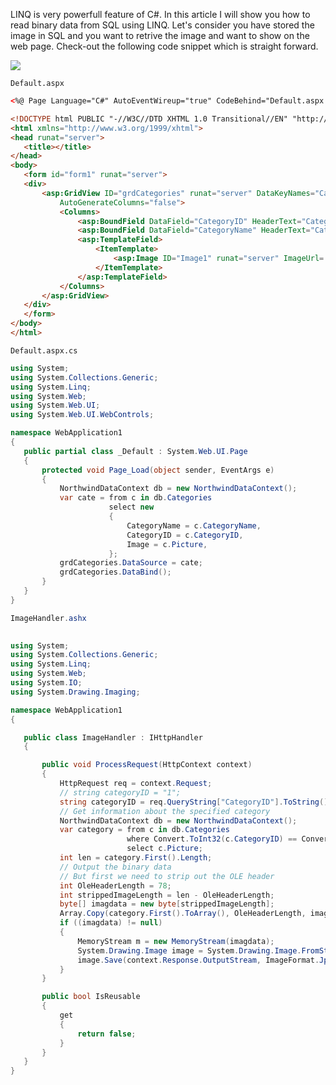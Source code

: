 LINQ is very powerfull feature of C#. In this article I will show you how to read binary data from SQL using LINQ. Let's consider you have stored the image in SQL and you want to retrive the image and want to show on the web page. Check-out the following code snippet which is straight forward.

[![](http://3.bp.blogspot.com/_iY3Ra2OqpkA/SvFmvOxLn1I/AAAAAAAACEs/bsKYEQarIDo/s400/linq_image.JPG)](https://www.blogger.com/blog/post/edit/6673695286148904603/1737987141100964360#)  
  
  

`Default.aspx`
```html
<%@ Page Language="C#" AutoEventWireup="true" CodeBehind="Default.aspx.cs" Inherits="WebApplication1._Default" %>

<!DOCTYPE html PUBLIC "-//W3C//DTD XHTML 1.0 Transitional//EN" "http://www.w3.org/TR/xhtml1/DTD/xhtml1-transitional.dtd">
<html xmlns="http://www.w3.org/1999/xhtml">
<head runat="server">
   <title></title>
</head>
<body>
   <form id="form1" runat="server">
   <div>
       <asp:GridView ID="grdCategories" runat="server" DataKeyNames="CategoryID" Width="600px"
           AutoGenerateColumns="false">
           <Columns>
               <asp:BoundField DataField="CategoryID" HeaderText="CategoryID" />
               <asp:BoundField DataField="CategoryName" HeaderText="CategoryName" />
               <asp:TemplateField>
                   <ItemTemplate>
                       <asp:Image ID="Image1" runat="server" ImageUrl='<%#"ImageHandler.ashx?CategoryID="+ Eval("CategoryID")  %>' />
                   </ItemTemplate>
               </asp:TemplateField>
           </Columns>
       </asp:GridView>
   </div>
   </form>
</body>
</html>
```

`Default.aspx.cs`

  
```csharp
using System;
using System.Collections.Generic;
using System.Linq;
using System.Web;
using System.Web.UI;
using System.Web.UI.WebControls;

namespace WebApplication1
{
   public partial class _Default : System.Web.UI.Page
   {
       protected void Page_Load(object sender, EventArgs e)
       {
           NorthwindDataContext db = new NorthwindDataContext();
           var cate = from c in db.Categories
                      select new
                      {
                          CategoryName = c.CategoryName,
                          CategoryID = c.CategoryID,
                          Image = c.Picture,
                      };
           grdCategories.DataSource = cate;
           grdCategories.DataBind();
       }
   }
}

ImageHandler.ashx
  

using System;
using System.Collections.Generic;
using System.Linq;
using System.Web;
using System.IO;
using System.Drawing.Imaging;

namespace WebApplication1
{

   public class ImageHandler : IHttpHandler
   {

       public void ProcessRequest(HttpContext context)
       {
           HttpRequest req = context.Request;
           // string categoryID = "1";
           string categoryID = req.QueryString["CategoryID"].ToString();
           // Get information about the specified category
           NorthwindDataContext db = new NorthwindDataContext();
           var category = from c in db.Categories
                          where Convert.ToInt32(c.CategoryID) == Convert.ToInt32(categoryID)
                          select c.Picture;
           int len = category.First().Length;
           // Output the binary data
           // But first we need to strip out the OLE header
           int OleHeaderLength = 78;
           int strippedImageLength = len - OleHeaderLength;
           byte[] imagdata = new byte[strippedImageLength];
           Array.Copy(category.First().ToArray(), OleHeaderLength, imagdata, 0, strippedImageLength);
           if ((imagdata) != null)
           {
               MemoryStream m = new MemoryStream(imagdata);
               System.Drawing.Image image = System.Drawing.Image.FromStream(m);
               image.Save(context.Response.OutputStream, ImageFormat.Jpeg);
           }
       }

       public bool IsReusable
       {
           get
           {
               return false;
           }
       }
   }
}
```
<!--stackedit_data:
eyJoaXN0b3J5IjpbLTEyMDYyMTA3ODBdfQ==
-->
